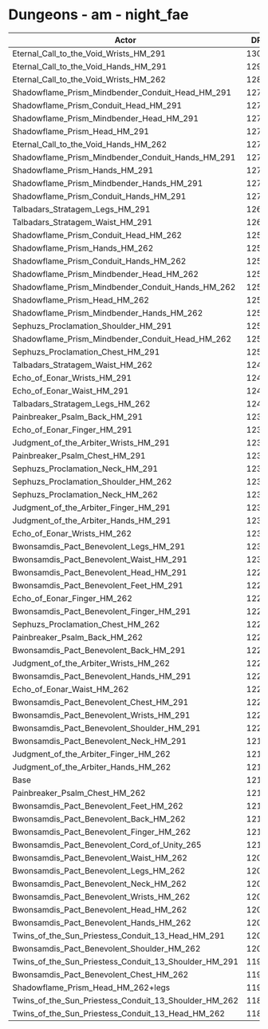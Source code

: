 # Dungeons - am - night_fae
| Actor | DPS | Increase |
|---|:---:|:---:|
|Eternal_Call_to_the_Void_Wrists_HM_291|13005|7.20%|
|Eternal_Call_to_the_Void_Hands_HM_291|12953|6.78%|
|Eternal_Call_to_the_Void_Wrists_HM_262|12876|6.14%|
|Shadowflame_Prism_Mindbender_Conduit_Head_HM_291|12790|5.43%|
|Shadowflame_Prism_Conduit_Head_HM_291|12782|5.37%|
|Shadowflame_Prism_Mindbender_Head_HM_291|12779|5.34%|
|Shadowflame_Prism_Head_HM_291|12773|5.29%|
|Eternal_Call_to_the_Void_Hands_HM_262|12758|5.17%|
|Shadowflame_Prism_Mindbender_Conduit_Hands_HM_291|12729|4.93%|
|Shadowflame_Prism_Hands_HM_291|12726|4.90%|
|Shadowflame_Prism_Mindbender_Hands_HM_291|12725|4.90%|
|Shadowflame_Prism_Conduit_Hands_HM_291|12723|4.88%|
|Talbadars_Stratagem_Legs_HM_291|12653|4.30%|
|Talbadars_Stratagem_Waist_HM_291|12647|4.25%|
|Shadowflame_Prism_Conduit_Head_HM_262|12565|3.58%|
|Shadowflame_Prism_Hands_HM_262|12557|3.51%|
|Shadowflame_Prism_Conduit_Hands_HM_262|12552|3.47%|
|Shadowflame_Prism_Mindbender_Head_HM_262|12547|3.43%|
|Shadowflame_Prism_Mindbender_Conduit_Hands_HM_262|12544|3.40%|
|Shadowflame_Prism_Head_HM_262|12542|3.39%|
|Shadowflame_Prism_Mindbender_Hands_HM_262|12541|3.38%|
|Sephuzs_Proclamation_Shoulder_HM_291|12537|3.35%|
|Shadowflame_Prism_Mindbender_Conduit_Head_HM_262|12536|3.34%|
|Sephuzs_Proclamation_Chest_HM_291|12501|3.05%|
|Talbadars_Stratagem_Waist_HM_262|12438|2.53%|
|Echo_of_Eonar_Wrists_HM_291|12421|2.39%|
|Echo_of_Eonar_Waist_HM_291|12412|2.32%|
|Talbadars_Stratagem_Legs_HM_262|12404|2.25%|
|Painbreaker_Psalm_Back_HM_291|12388|2.12%|
|Echo_of_Eonar_Finger_HM_291|12380|2.05%|
|Judgment_of_the_Arbiter_Wrists_HM_291|12371|1.98%|
|Painbreaker_Psalm_Chest_HM_291|12365|1.93%|
|Sephuzs_Proclamation_Neck_HM_291|12355|1.85%|
|Sephuzs_Proclamation_Shoulder_HM_262|12343|1.75%|
|Sephuzs_Proclamation_Neck_HM_262|12329|1.63%|
|Judgment_of_the_Arbiter_Finger_HM_291|12325|1.60%|
|Judgment_of_the_Arbiter_Hands_HM_291|12319|1.55%|
|Echo_of_Eonar_Wrists_HM_262|12306|1.44%|
|Bwonsamdis_Pact_Benevolent_Legs_HM_291|12303|1.42%|
|Bwonsamdis_Pact_Benevolent_Waist_HM_291|12301|1.40%|
|Bwonsamdis_Pact_Benevolent_Head_HM_291|12281|1.24%|
|Bwonsamdis_Pact_Benevolent_Feet_HM_291|12277|1.20%|
|Echo_of_Eonar_Finger_HM_262|12271|1.15%|
|Bwonsamdis_Pact_Benevolent_Finger_HM_291|12268|1.13%|
|Sephuzs_Proclamation_Chest_HM_262|12268|1.13%|
|Painbreaker_Psalm_Back_HM_262|12264|1.10%|
|Bwonsamdis_Pact_Benevolent_Back_HM_291|12248|0.96%|
|Judgment_of_the_Arbiter_Wrists_HM_262|12243|0.92%|
|Bwonsamdis_Pact_Benevolent_Hands_HM_291|12238|0.88%|
|Echo_of_Eonar_Waist_HM_262|12230|0.82%|
|Bwonsamdis_Pact_Benevolent_Chest_HM_291|12227|0.79%|
|Bwonsamdis_Pact_Benevolent_Wrists_HM_291|12210|0.65%|
|Bwonsamdis_Pact_Benevolent_Shoulder_HM_291|12205|0.61%|
|Bwonsamdis_Pact_Benevolent_Neck_HM_291|12194|0.52%|
|Judgment_of_the_Arbiter_Finger_HM_262|12191|0.49%|
|Judgment_of_the_Arbiter_Hands_HM_262|12133|0.02%|
|Base|12131|0.00%|
|Painbreaker_Psalm_Chest_HM_262|12122|-0.07%|
|Bwonsamdis_Pact_Benevolent_Feet_HM_262|12120|-0.09%|
|Bwonsamdis_Pact_Benevolent_Back_HM_262|12110|-0.17%|
|Bwonsamdis_Pact_Benevolent_Finger_HM_262|12110|-0.17%|
|Bwonsamdis_Pact_Benevolent_Cord_of_Unity_265|12108|-0.19%|
|Bwonsamdis_Pact_Benevolent_Waist_HM_262|12093|-0.31%|
|Bwonsamdis_Pact_Benevolent_Legs_HM_262|12090|-0.34%|
|Bwonsamdis_Pact_Benevolent_Neck_HM_262|12090|-0.34%|
|Bwonsamdis_Pact_Benevolent_Wrists_HM_262|12076|-0.45%|
|Bwonsamdis_Pact_Benevolent_Head_HM_262|12058|-0.60%|
|Bwonsamdis_Pact_Benevolent_Hands_HM_262|12055|-0.63%|
|Twins_of_the_Sun_Priestess_Conduit_13_Head_HM_291|12039|-0.76%|
|Bwonsamdis_Pact_Benevolent_Shoulder_HM_262|12021|-0.91%|
|Twins_of_the_Sun_Priestess_Conduit_13_Shoulder_HM_291|11997|-1.10%|
|Bwonsamdis_Pact_Benevolent_Chest_HM_262|11981|-1.24%|
|Shadowflame_Prism_Head_HM_262+legs|11976|-1.28%|
|Twins_of_the_Sun_Priestess_Conduit_13_Shoulder_HM_262|11835|-2.44%|
|Twins_of_the_Sun_Priestess_Conduit_13_Head_HM_262|11814|-2.61%|
